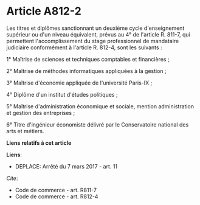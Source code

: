 # Article A812-2

Les titres et diplômes sanctionnant un deuxième cycle d'enseignement supérieur ou d'un niveau équivalent, prévus au 4° de
l'article R. 811-7, qui permettent l'accomplissement du stage professionnel de mandataire judiciaire conformément à l'article
R. 812-4, sont les suivants : 

1° Maîtrise de sciences et techniques comptables et financières ; 

2° Maîtrise de méthodes informatiques appliquées à la gestion ; 

3° Maîtrise d'économie appliquée de l'université Paris-IX ; 

4° Diplôme d'un institut d'études politiques ; 

5° Maîtrise d'administration économique et sociale, mention administration et gestion des entreprises ; 

6° Titre d'ingénieur économiste délivré par le Conservatoire national des arts et métiers.

**Liens relatifs à cet article**

**Liens**:

  - DEPLACE: Arrêté du 7 mars 2017 - art. 11

_Cite_:

  - Code de commerce - art. R811-7
  - Code de commerce - art. R812-4
